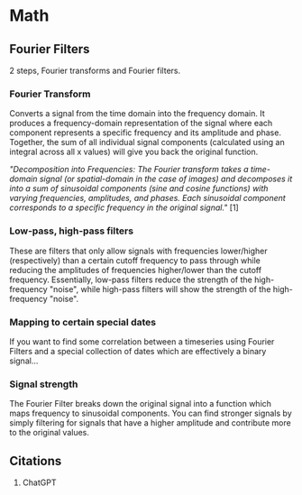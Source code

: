 # Math

## Fourier Filters

2 steps, Fourier transforms and Fourier filters.

### Fourier Transform

Converts a signal from the time domain into the frequency domain. It produces a frequency-domain representation of the signal where each component represents a specific frequency and its amplitude and phase. Together, the sum of all individual signal components (calculated using an integral across all x values) will give you back the original function.

*"Decomposition into Frequencies: The Fourier transform takes a time-domain signal (or spatial-domain in the case of images) and decomposes it into a sum of sinusoidal components (sine and cosine functions) with varying frequencies, amplitudes, and phases. Each sinusoidal component corresponds to a specific frequency in the original signal."* [1]

### Low-pass, high-pass filters

These are filters that only allow signals with frequencies lower/higher (respectively) than a certain cutoff frequency to pass through while reducing the amplitudes of frequencies higher/lower than the cutoff frequency. Essentially, low-pass filters reduce the strength of the high-frequency "noise", while high-pass filters will show the strength of the high-frequency "noise".

### Mapping to certain special dates

If you want to find some correlation between a timeseries using Fourier Filters and a special collection of dates which are effectively a binary signal...

### Signal strength

The Fourier Filter breaks down the original signal into a function which maps frequency to sinusoidal components. You can find stronger signals by simply filtering for signals that have a higher amplitude and contribute more to the original values.

## Citations

1. ChatGPT